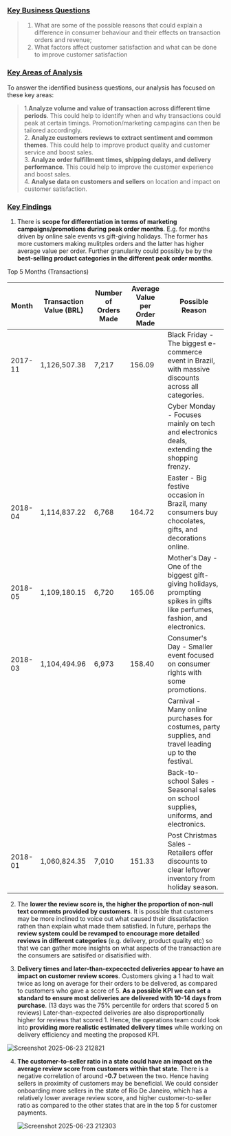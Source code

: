### <u> Key Business Questions </u>

> 1. What are some of the possible reasons that could explain a difference in consumer behaviour and their effects on transaction orders and revenue;
> 2. What factors affect customer satisfaction and what can be done to improve customer satisfaction

### <u> Key Areas of Analysis </u>

To answer the identified business questions, our analysis has focused on these key areas:

> 1.**Analyze volume and value of transaction across different time periods**. This could help to identify when and why transactions could peak at certain timings. Promotion/marketing campagins can then be tailored accordingly. 
<br> 2. **Analyze customers reviews to extract sentiment and common themes**. This could help to improve product quality and customer service and boost sales.
<br> 3. **Analyze order fulfillment times, shipping delays, and delivery performance**. This could help to improve the customer experience and boost sales.
<br> 4. **Analyse data on customers and sellers** on location and impact on customer satisfaction.

### <u> Key Findings </u>

1. There is **scope for differentiation in terms of marketing campaigns/promotions during peak order months**. E.g. for months driven by online sale events vs gift-giving holidays. The former has more customers making mulitples orders and the latter has higher average value per order. Further granularity could possibly be by the **best-selling product categories in the different peak order months**.

Top 5 Months (Transactions)

| Month    | Transaction Value (BRL) | Number of Orders Made | Average Value per Order Made | Possible Reason                                                                                                                                         |
|----------|-------------------------|-----------------------|------------------------------|--------------------------------------------------------------------------------------------------------------------------------------------------------|
| 2017-11  | 1,126,507.38            | 7,217                 | 156.09                       | Black Friday - The biggest e-commerce event in Brazil, with massive discounts across all categories.                                                   |
|          |                         |                       |                              | Cyber Monday - Focuses mainly on tech and electronics deals, extending the shopping frenzy.                                                            |
| 2018-04  | 1,114,837.22            | 6,768                 | 164.72                       | Easter - Big festive occasion in Brazil, many consumers buy chocolates, gifts, and decorations online.                                                   |
| 2018-05  | 1,109,180.15            | 6,720                 | 165.06                       | Mother's Day - One of the biggest gift-giving holidays, prompting spikes in gifts like perfumes, fashion, and electronics.                               |
| 2018-03  | 1,104,494.96            | 6,973                 | 158.40                       | Consumer's Day - Smaller event focused on consumer rights with some promotions.                                                                         |
|          |                         |                       |                              | Carnival - Many online purchases for costumes, party supplies, and travel leading up to the festival.                                                   |
|          |                         |                       |                              | Back-to-school Sales - Seasonal sales on school supplies, uniforms, and electronics.                                                                  |
| 2018-01  | 1,060,824.35            | 7,010                 | 151.33                       | Post Christmas Sales - Retailers offer discounts to clear leftover inventory from holiday season.                                                      |


2. The **lower the review score is, the higher the proportion of non-null text comments provided by customers**. It is possible that customers may be more inclined to voice out what caused their dissatisfaction rathen than explain what made them satisfied. In future, perhaps the **review system could be revamped to encourage more detailed reviews in different categories** (e.g. delivery, product quality etc) so that we can gather more insights on what aspects of the transaction are the consumers are satisifed or disatisified with.

3. **Delivery times and later-than-expecected deliveries appear to have an impact on customer review scores**. Customers giving a 1 had to wait twice as long on average for their orders to be delivered, as compared to customers who gave a score of 5. **As a possible KPI we can set a standard to ensure most deliveries are delivered with 10-14 days from purchase**. (13 days was the 75% percentile for orders that scored 5 on reviews) Later-than-expected deliveries are also disproportionally higher for reviews that scored 1. Hence, the operations team could look into **providing more realistic estimated delivery times** while working on delivery efficiency and meeting the proposed KPI.

![Screenshot 2025-06-23 212821](https://github.com/user-attachments/assets/d8985fe9-2700-413f-807a-78da522ef22b)


4. **The customer-to-seller ratio in a state could have an impact on the average review score from customers within that state**. There is a negative correlation of around **-0.7** between the two. Hence having sellers in proximity of customers may be beneficial. We could consider onboarding more sellers in the state of Rio De Janeiro, which has a relatively lower average review score, and higher customer-to-seller ratio as compared to the other states that are in the top 5 for customer payments.

   ![Screenshot 2025-06-23 212303](https://github.com/user-attachments/assets/413db976-e1bf-4955-b6c9-ab3aa10fc966)

